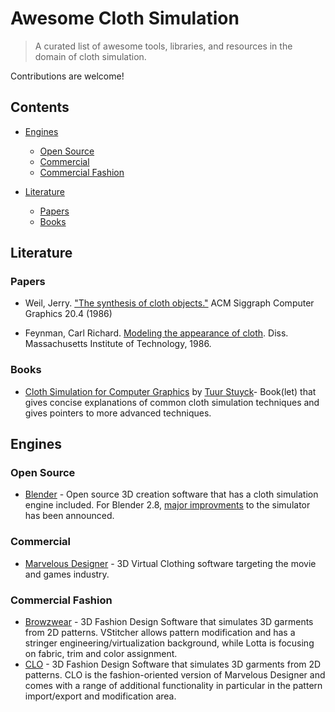 # Awesome Cloth Simulation

>  A curated list of awesome tools, libraries, and resources in the domain of cloth simulation.

Contributions are welcome!

## Contents

- [Engines](#engines)
  - [Open Source](#open-source)
  - [Commercial](#commercial)
  - [Commercial Fashion](#commercial-fashion)

- [Literature](#communities)
  - [Papers](#official)
  - [Books](#official)


## Literature

### Papers
- Weil, Jerry. ["The synthesis of cloth objects."](https://www.cs.drexel.edu/~david/Classes/Papers/p49-weil.pdf) ACM Siggraph Computer Graphics 20.4 (1986)

- Feynman, Carl Richard. [Modeling the appearance of cloth](https://dspace.mit.edu/handle/1721.1/14924#files-area). Diss. Massachusetts Institute of Technology, 1986.

### Books
- [Cloth Simulation for Computer Graphics](http://www.morganclaypoolpublishers.com/catalog_Orig/product_info.php?cPath=22&products_id=1295) by [Tuur Stuyck](https://tuurstuyck.github.io/)- Book(let) that gives concise explanations of common cloth simulation techniques and gives pointers to more advanced techniques.
## Engines

### Open Source
- [Blender](https://www.blender.org/) - Open source 3D creation software that has a cloth simulation engine included. For Blender 2.8, [major improvments](https://code.blender.org/2017/06/improvements-to-the-cloth-simulator/) to the simulator has been announced.
### Commercial
- [Marvelous Designer](https://www.marvelousdesigner.com/) - 3D Virtual Clothing software targeting the movie and games industry.

### Commercial Fashion
- [Browzwear](https://browzwear.com/) - 3D Fashion Design Software that simulates 3D garments from 2D patterns. VStitcher allows pattern modification and has a stringer engineering/virtualization background, while Lotta is focusing on fabric, trim and color assignment.
- [CLO](https://www.clo3d.com/) - 3D Fashion Design Software that simulates 3D garments from 2D patterns. CLO is the fashion-oriented version of Marvelous Designer and comes with a range of additional functionality in particular in the pattern import/export and modification area.
